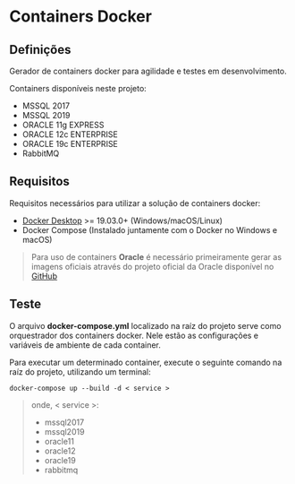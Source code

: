 # Containers Docker
## Definições
Gerador de containers docker para agilidade e testes em desenvolvimento.

Containers disponíveis neste projeto:

- MSSQL 2017
- MSSQL 2019
- ORACLE 11g EXPRESS
- ORACLE 12c ENTERPRISE
- ORACLE 19c ENTERPRISE
- RabbitMQ

## Requisitos
Requisitos necessários para utilizar a solução de containers docker:

- [Docker Desktop](https://www.docker.com/products/docker-desktop) >= 19.03.0+ (Windows/macOS/Linux)
- Docker Compose (Instalado juntamente com o Docker no Windows e macOS)

>Para uso de containers **Oracle** é necessário primeiramente gerar as imagens oficiais através do projeto oficial da Oracle disponível no [GitHub](https://github.com/oracle/docker-images)

## Teste
O arquivo __docker-compose.yml__ localizado na raíz do projeto serve como orquestrador dos containers docker. Nele estão as configurações e variáveis de ambiente de cada container.

Para executar um determinado container, execute o seguinte comando na raíz do projeto, utilizando um terminal:

```Shell
docker-compose up --build -d < service >
```

>onde, < service >:
>- mssql2017
>- mssql2019
>- oracle11
>- oracle12
>- oracle19
>- rabbitmq
